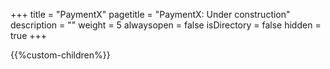 +++
title = "PaymentX"
pagetitle = "PaymentX: Under construction"
description = ""
weight = 5
alwaysopen = false
isDirectory = false
hidden = true
+++

{{%custom-children%}}

